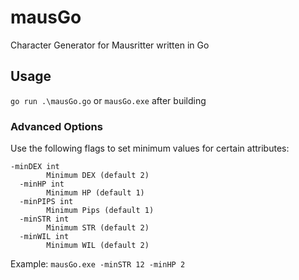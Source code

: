 # mausGo
Character Generator for Mausritter written in Go
## Usage
``` go run .\mausGo.go ```
or
``` mausGo.exe ```
after building
### Advanced Options
Use the following flags to set minimum values for certain attributes:
```
-minDEX int
        Minimum DEX (default 2)
  -minHP int
        Minimum HP (default 1)
  -minPIPS int
        Minimum Pips (default 1)
  -minSTR int
        Minimum STR (default 2)
  -minWIL int
        Minimum WIL (default 2)
```
Example:
``` mausGo.exe -minSTR 12 -minHP 2 ```
